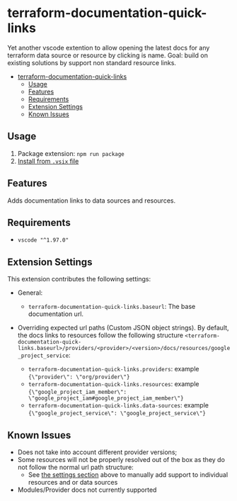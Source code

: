 # terraform-documentation-quick-links
Yet another vscode extention to allow opening the latest docs for any terraform data source or resource by clicking is name.
Goal: build on existing solutions by support non standard resource links.

- [terraform-documentation-quick-links](#terraform-documentation-quick-links)
  - [Usage](#usage)
  - [Features](#features)
  - [Requirements](#requirements)
  - [Extension Settings](#extension-settings)
  - [Known Issues](#known-issues)

## Usage
1. Package extension: `npm run package`
2. [Install from `.vsix` file](https://code.visualstudio.com/docs/editor/extension-marketplace#_install-from-a-vsix)

## Features
Adds documentation links to data sources and resources.

## Requirements
- `vscode "^1.97.0"`

## Extension Settings
This extension contributes the following settings:

- General:
  - `terraform-documentation-quick-links.baseurl`: The base documentation url.

- Overriding expected url paths (Custom JSON object strings). By default, the docs links to resources follow the following structure `<terraform-documentation-quick-links.baseurl>/providers/<provider>/<version>/docs/resources/google_project_service`:
  - `terraform-documentation-quick-links.providers`: example `{\"provider\": \"org/provider\"}`
  - `terraform-documentation-quick-links.resources`: example `{\"google_project_iam_member\": \"google_project_iam#google_project_iam_member\"}`
  - `terraform-documentation-quick-links.data-sources`: example `{\"google_project_service\": \"google_project_service\"}`

## Known Issues
- Does not take into account different provider versions;
- Some resources will not be properly resolved out of the box as they do not follow the normal url path structure:
  - See [the settings section](#extension-settings) above to manually add support to individual resources and or data sources
- Modules/Provider docs not currently supported
